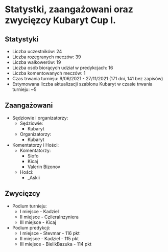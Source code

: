 # Statystki, zaangażowani oraz zwycięzcy Kubaryt Cup I.

## Statystyki

- Liczba uczestników: 24
- Liczba rozegranych meczów: 39
- Liczba walkowerów: 19
- Liczba osób biorących udział w predykcjach: 16
- Liczba komentowanych meczów: 1
- Czas trwania turnieju: 9/06/2021 - 27/11/2021 (171 dni, 141 bez zapisów)
- Estymowana liczba aktualizacji szablonu Kubaryt w czasie trwania turnieju: ~5

## Zaangażowani

- Sędziowie i organizatorzy: 
  * Sędziowie:
    * Kubaryt
  * Organizatorzy:
    * Kubaryt
- Komentatorzy i Hości:
  * Komentatorzy:
    * Siofo
    * Kicaj
    * Valerin Bizonov
  * Hości:
    * _Askii

## Zwycięzcy

- Podium turnieju:
  * I miejsce - Kadziel
  * II miejsce - CzileraInzyniera
  * III miejsce - Kicaj
- Podium predykcji:
  * I miejsce - Stevmar - 116 pkt
  * II miejsce - Kadziel - 115 pkt
  * III miejsce - BielikBazuka - 114 pkt
